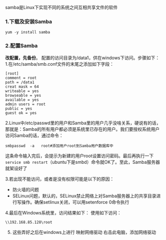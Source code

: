 samba是Linux下实现不同的系统之间互相共享文件的软件
### 1.下载及安装Samba
```
yum -y install samba
```
### 2.配置Samba
**改配置，先备份**。
配置的访问目录为/data1，供在windows下访问。步骤如下：
1.在/etc/samba/smb.conf文件的末尾之添加如下字段：

```
[root]
comment = root
path = /data1
creat mask = 64
writeable = yes
browseable = yes
available = yes
admin users = root
public = yes
guest ok = yes
```
2.Linux中/etc/passwd里的用户和Samba里的用户几乎没啥关系，硬说有的话，那就是：Samba的所有用户都必须是系统里已存在的用户。我们要授权系统用户访问Samba的话，通过命令：
```
smbpasswd  -a   root#添加用户root到Samba用户数据库中
```
这条命令输入完后，会提示为新建的用户root设置访问密码。最后再执行一下`service smb restart`（ubuntu下是smbd）命令就OK了。至此，Samba服务器就架设好了


3.若出现不能访问，或者是没有权限可能是以下的原因：
* 防火墙的问题
* SELinux问题，默认的，SELinux禁止网络上对Samba服务器上的共享目录进行写操作。确保setlinux关闭，可以用setenforce 0命令执行


4.最后在Windows系统里，访问结果如下：
使用如下访问：
```
\\192.168.85.128\root
```



5. 这些弄好之后在windows上进行  映射网络驱动
右击此电脑，添加网络驱动




